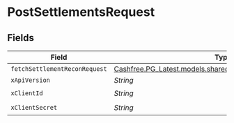 # PostSettlementsRequest


## Fields

| Field                                                                                                              | Type                                                                                                               | Required                                                                                                           | Description                                                                                                        |
| ------------------------------------------------------------------------------------------------------------------ | ------------------------------------------------------------------------------------------------------------------ | ------------------------------------------------------------------------------------------------------------------ | ------------------------------------------------------------------------------------------------------------------ |
| `fetchSettlementReconRequest`                                                                                      | [Cashfree.PG_Latest.models.shared.FetchSettlementReconRequest](../../models/shared/FetchSettlementReconRequest.md) | :heavy_minus_sign:                                                                                                 | N/A                                                                                                                |
| `xApiVersion`                                                                                                      | *String*                                                                                                           | :heavy_minus_sign:                                                                                                 | N/A                                                                                                                |
| `xClientId`                                                                                                        | *String*                                                                                                           | :heavy_check_mark:                                                                                                 | N/A                                                                                                                |
| `xClientSecret`                                                                                                    | *String*                                                                                                           | :heavy_check_mark:                                                                                                 | N/A                                                                                                                |